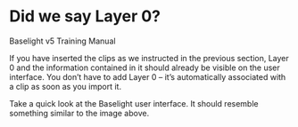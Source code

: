 # Did we say Layer 0?

Baselight v5 Training Manual

If you have inserted the clips as we instructed in the previous section, Layer 0 and the information contained in it should already be visible on the user interface. You don’t have to add Layer 0 – it’s automatically associated with a clip as soon as you import it.

Take a quick look at the Baselight user interface. It should resemble something similar to the image above.

